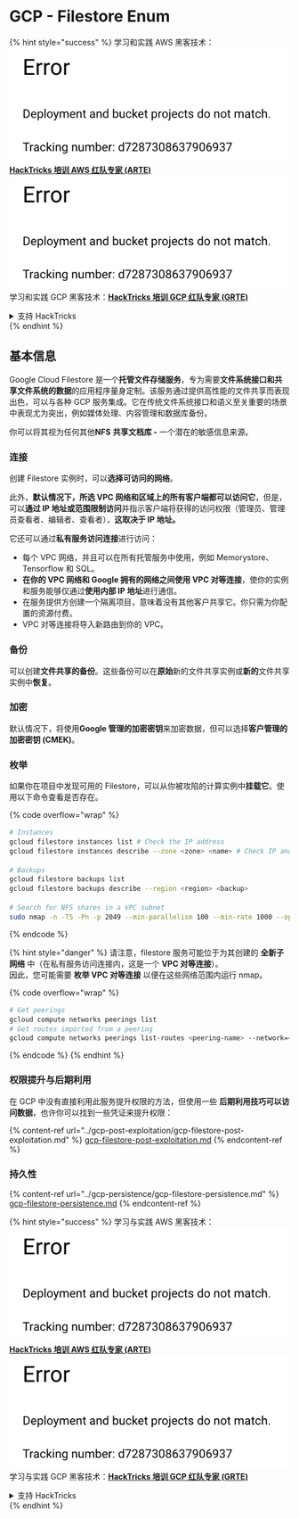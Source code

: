 # GCP - Filestore Enum

{% hint style="success" %}
学习和实践 AWS 黑客技术：<img src="../../../.gitbook/assets/image (1) (1).png" alt="" data-size="line">[**HackTricks 培训 AWS 红队专家 (ARTE)**](https://training.hacktricks.xyz/courses/arte)<img src="../../../.gitbook/assets/image (1) (1).png" alt="" data-size="line">\
学习和实践 GCP 黑客技术：<img src="../../../.gitbook/assets/image (2).png" alt="" data-size="line">[**HackTricks 培训 GCP 红队专家 (GRTE)**<img src="../../../.gitbook/assets/image (2).png" alt="" data-size="line">](https://training.hacktricks.xyz/courses/grte)

<details>

<summary>支持 HackTricks</summary>

* 查看 [**订阅计划**](https://github.com/sponsors/carlospolop)!
* **加入** 💬 [**Discord 群组**](https://discord.gg/hRep4RUj7f) 或 [**Telegram 群组**](https://t.me/peass) 或 **在 Twitter 上关注** 🐦 [**@hacktricks\_live**](https://twitter.com/hacktricks\_live)**.**
* **通过向** [**HackTricks**](https://github.com/carlospolop/hacktricks) 和 [**HackTricks Cloud**](https://github.com/carlospolop/hacktricks-cloud) GitHub 仓库提交 PR 分享黑客技巧。

</details>
{% endhint %}

## 基本信息

Google Cloud Filestore 是一个**托管文件存储服务**，专为需要**文件系统接口和共享文件系统的数据**的应用程序量身定制。该服务通过提供高性能的文件共享而表现出色，可以与各种 GCP 服务集成。它在传统文件系统接口和语义至关重要的场景中表现尤为突出，例如媒体处理、内容管理和数据库备份。

你可以将其视为任何其他**NFS** **共享文档库 -** 一个潜在的敏感信息来源。

### 连接

创建 Filestore 实例时，可以**选择可访问的网络**。

此外，**默认情况下，所选 VPC 网络和区域上的所有客户端都可以访问它**，但是，可以**通过 IP 地址或范围限制访问**并指示客户端将获得的访问权限（管理员、管理员查看者、编辑者、查看者），**这取决于 IP 地址。**

它还可以通过**私有服务访问连接**进行访问：

* 每个 VPC 网络，并且可以在所有托管服务中使用，例如 Memorystore、Tensorflow 和 SQL。
* **在你的 VPC 网络和 Google 拥有的网络之间使用 VPC 对等连接**，使你的实例和服务能够仅通过**使用内部 IP 地址**进行通信。
* 在服务提供方创建一个隔离项目，意味着没有其他客户共享它。你只需为你配置的资源付费。
* VPC 对等连接将导入新路由到你的 VPC。

### 备份

可以创建**文件共享的备份**。这些备份可以在**原始**新的文件共享实例或**新的**文件共享实例中**恢复**。

### 加密

默认情况下，将使用**Google 管理的加密密钥**来加密数据，但可以选择**客户管理的加密密钥 (CMEK)**。

### 枚举

如果你在项目中发现可用的 Filestore，可以从你被攻陷的计算实例中**挂载它**。使用以下命令查看是否存在。 

{% code overflow="wrap" %}
```bash
# Instances
gcloud filestore instances list # Check the IP address
gcloud filestore instances describe --zone <zone> <name> # Check IP and access restrictions

# Backups
gcloud filestore backups list
gcloud filestore backups describe --region <region> <backup>

# Search for NFS shares in a VPC subnet
sudo nmap -n -T5 -Pn -p 2049 --min-parallelism 100 --min-rate 1000 --open 10.99.160.2/20
```
{% endcode %}

{% hint style="danger" %}
请注意，filestore 服务可能位于为其创建的 **全新子网络** 中（在私有服务访问连接内，这是一个 **VPC 对等连接**）。\
因此，您可能需要 **枚举 VPC 对等连接** 以便在这些网络范围内运行 nmap。

{% code overflow="wrap" %}
```bash
# Get peerings
gcloud compute networks peerings list
# Get routes imported from a peering
gcloud compute networks peerings list-routes <peering-name> --network=<network-name> --region=<region> --direction=INCOMING
```
{% endcode %}
{% endhint %}

### 权限提升与后期利用

在 GCP 中没有直接利用此服务提升权限的方法，但使用一些 **后期利用技巧可以访问数据**，也许你可以找到一些凭证来提升权限：

{% content-ref url="../gcp-post-exploitation/gcp-filestore-post-exploitation.md" %}
[gcp-filestore-post-exploitation.md](../gcp-post-exploitation/gcp-filestore-post-exploitation.md)
{% endcontent-ref %}

### 持久性

{% content-ref url="../gcp-persistence/gcp-filestore-persistence.md" %}
[gcp-filestore-persistence.md](../gcp-persistence/gcp-filestore-persistence.md)
{% endcontent-ref %}

{% hint style="success" %}
学习与实践 AWS 黑客技术：<img src="../../../.gitbook/assets/image (1) (1).png" alt="" data-size="line">[**HackTricks 培训 AWS 红队专家 (ARTE)**](https://training.hacktricks.xyz/courses/arte)<img src="../../../.gitbook/assets/image (1) (1).png" alt="" data-size="line">\
学习与实践 GCP 黑客技术：<img src="../../../.gitbook/assets/image (2).png" alt="" data-size="line">[**HackTricks 培训 GCP 红队专家 (GRTE)**<img src="../../../.gitbook/assets/image (2).png" alt="" data-size="line">](https://training.hacktricks.xyz/courses/grte)

<details>

<summary>支持 HackTricks</summary>

* 查看 [**订阅计划**](https://github.com/sponsors/carlospolop)!
* **加入** 💬 [**Discord 群组**](https://discord.gg/hRep4RUj7f) 或 [**Telegram 群组**](https://t.me/peass) 或 **在 Twitter 上关注** 🐦 [**@hacktricks\_live**](https://twitter.com/hacktricks\_live)**.**
* **通过向** [**HackTricks**](https://github.com/carlospolop/hacktricks) 和 [**HackTricks Cloud**](https://github.com/carlospolop/hacktricks-cloud) GitHub 仓库提交 PR 来分享黑客技巧。

</details>
{% endhint %}
